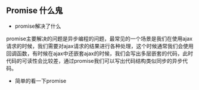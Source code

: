 ## Promise 什么鬼

- promise解决了什么

promise主要解决的问题是异步编程的问题，最常见的一个场景是我们在使用ajax请求的时候，我们需要对ajax请求的结果进行各种处理，这个时候通常我们会使用回调函数，有时候在ajax中还嵌套ajax的时候，我们会写出多层嵌套的代码，此时代码的可读性会比较差，通过promise我们可以写出代码结构类似同步的异步代码。

- 简单的看一下promise





